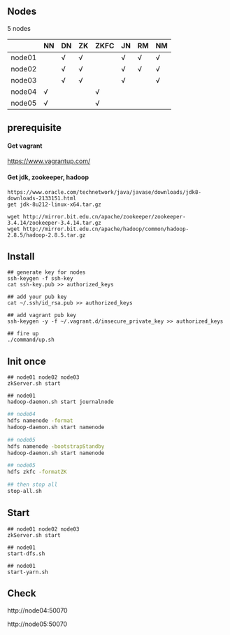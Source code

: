 ## Nodes

5 nodes 

|        | NN   | DN   | ZK   | ZKFC | JN   | RM   | NM   |
| ------ | ---- | ---- | ---- | ---- | ---- | ---- | ---- |
| node01 |      | √    | √    |      | √    | √    | √    |
| node02 |      | √    | √    |      | √    | √    | √    |
| node03 |      | √    | √    |      | √    |      | √    |
| node04 | √    |      |      | √    |      |      |      |
| node05 | √    |      |      | √    |      |      |      |



## prerequisite

#### Get vagrant

https://www.vagrantup.com/

#### Get jdk, zookeeper, hadoop

```
https://www.oracle.com/technetwork/java/javase/downloads/jdk8-downloads-2133151.html
get jdk-8u212-linux-x64.tar.gz

wget http://mirror.bit.edu.cn/apache/zookeeper/zookeeper-3.4.14/zookeeper-3.4.14.tar.gz
wget http://mirror.bit.edu.cn/apache/hadoop/common/hadoop-2.8.5/hadoop-2.8.5.tar.gz
```



## Install

```
## generate key for nodes
ssh-keygen -f ssh-key
cat ssh-key.pub >> authorized_keys

## add your pub key
cat ~/.ssh/id_rsa.pub >> authorized_keys

## add vagrant pub key
ssh-keygen -y -f ~/.vagrant.d/insecure_private_key >> authorized_keys

## fire up
./command/up.sh
```



## Init once

```
## node01 node02 node03 
zkServer.sh start

## node01
hadoop-daemon.sh start journalnode
```

``` zkServer.sh start
## node04
hdfs namenode -format
hadoop-daemon.sh start namenode

## node05
hdfs namenode -bootstrapStandby
hadoop-daemon.sh start namenode

## node05
hdfs zkfc -formatZK

## then stop all
stop-all.sh
```



## Start

```
## node01 node02 node03 
zkServer.sh start

## node01
start-dfs.sh

## node01
start-yarn.sh
```



## Check

http://node04:50070

http://node05:50070